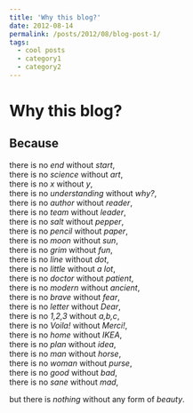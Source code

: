 ```yaml
---
title: 'Why this blog?'
date: 2012-08-14
permalink: /posts/2012/08/blog-post-1/
tags:
  - cool posts
  - category1
  - category2
---
```



Why this blog?
======
Because
-------


there is no <i>end</i> without <i>start</i>,
<br />
there is no <i>science</i> without <i>art</i>,
<br />
there is no <i>x</i> without <i>y</i>,
<br />
there is no <i>understanding</i> without <i>why?</i>,
<br />
there is no <i>author</i> without <i>reader</i>,
<br />
there is no <i>team</i> without <i>leader</i>,
<br />
there is no <i>salt</i> without <i>pepper</i>,
<br />
there is no <i>pencil</i> without <i>paper</i>,
<br />
there is no <i>moon</i> without <i>sun</i>,
<br />
there is no <i>grim</i> without <i>fun</i>,
<br />
there is no <i>line</i> without <i>dot</i>,
<br />
there is no <i>little</i> without <i>a lot</i>,
<br />
there is no <i>doctor</i> without <i>patient</i>,
<br />
there is no <i>modern</i> without <i>ancient</i>,
<br />
there is no <i>brave</i> without <i>fear</i>,
<br />
there is no <i>letter</i> without <i>Dear</i>,
<br />
there is no <i>1,2,3</i> without <i>a,b,c</i>,
<br />
there is no <i>Voila!</i> without <i>Merci!</i>,
<br />
there is no <i>home</i> without <i>IKEA</i>,
<br />
there is no <i>plan</i> without <i>idea</i>,
<br />
there is no <i>man</i> without <i>horse</i>,
<br />
there is no <i>woman</i> without <i>purse</i>,
<br />
there is no <i>good</i> without <i>bad</i>,
<br />
there is no <i>sane</i> without <i>mad</i>,
<br />

but there is <i>nothing</i> without any form of <i>beauty</i>.
